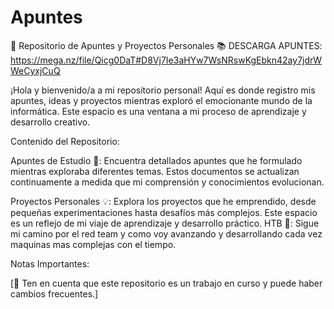 # Apuntes
🚀 Repositorio de Apuntes y Proyectos Personales 📚 DESCARGA APUNTES:
https://mega.nz/file/Qicg0DaT#D8Vj7Ie3aHYw7WsNRswKgEbkn42ay7jdrWWeCyxjCuQ

¡Hola y bienvenido/a a mi repositorio personal! Aquí es donde registro mis apuntes, ideas y proyectos mientras exploró el emocionante mundo de la informática. Este espacio es una ventana a mi proceso de aprendizaje y desarrollo creativo.

Contenido del Repositorio:


Apuntes de Estudio 📖:
    Encuentra detallados apuntes que he formulado mientras exploraba diferentes temas. Estos documentos se actualizan continuamente a medida que mi comprensión y conocimientos evolucionan.

Proyectos Personales 💡:
    Explora los proyectos que he emprendido, desde pequeñas experimentaciones hasta desafíos más complejos. Este espacio es un reflejo de mi viaje de aprendizaje y desarrollo práctico.
HTB 🚀:
    Sigue mi camino por el red team y como voy avanzando y desarrollando cada vez maquinas mas complejas con el tiempo.
    
Notas Importantes:

[🚨 Ten en cuenta que este repositorio es un trabajo en curso y puede haber cambios frecuentes.]
